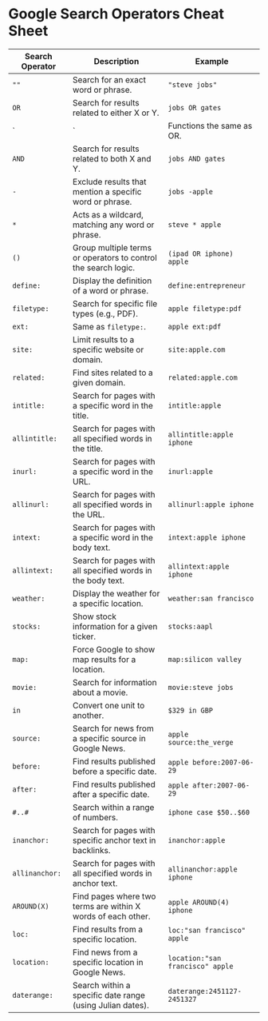 # Google Search Operators Cheat Sheet

| **Search Operator** | **Description**                                                                 | **Example**                          |
|---------------------|---------------------------------------------------------------------------------|--------------------------------------|
| `""`                | Search for an exact word or phrase.                                             | `"steve jobs"`                      |
| `OR`                | Search for results related to either X or Y.                                    | `jobs OR gates`                     |
| `|`                 | Functions the same as OR.                                                       | `jobs | gates`                      |
| `AND`               | Search for results related to both X and Y.                                     | `jobs AND gates`                    |
| `-`                 | Exclude results that mention a specific word or phrase.                         | `jobs -apple`                       |
| `*`                 | Acts as a wildcard, matching any word or phrase.                                | `steve * apple`                     |
| `()`                | Group multiple terms or operators to control the search logic.                  | `(ipad OR iphone) apple`            |
| `define:`           | Display the definition of a word or phrase.                                     | `define:entrepreneur`               |
| `filetype:`         | Search for specific file types (e.g., PDF).                                     | `apple filetype:pdf`                |
| `ext:`              | Same as `filetype:`.                                                            | `apple ext:pdf`                     |
| `site:`             | Limit results to a specific website or domain.                                  | `site:apple.com`                    |
| `related:`          | Find sites related to a given domain.                                           | `related:apple.com`                 |
| `intitle:`          | Search for pages with a specific word in the title.                             | `intitle:apple`                     |
| `allintitle:`       | Search for pages with all specified words in the title.                         | `allintitle:apple iphone`           |
| `inurl:`            | Search for pages with a specific word in the URL.                               | `inurl:apple`                       |
| `allinurl:`         | Search for pages with all specified words in the URL.                           | `allinurl:apple iphone`             |
| `intext:`           | Search for pages with a specific word in the body text.                         | `intext:apple iphone`               |
| `allintext:`        | Search for pages with all specified words in the body text.                     | `allintext:apple iphone`            |
| `weather:`          | Display the weather for a specific location.                                    | `weather:san francisco`             |
| `stocks:`           | Show stock information for a given ticker.                                      | `stocks:aapl`                       |
| `map:`              | Force Google to show map results for a location.                                | `map:silicon valley`                |
| `movie:`            | Search for information about a movie.                                           | `movie:steve jobs`                  |
| `in`                | Convert one unit to another.                                                    | `$329 in GBP`                       |
| `source:`           | Search for news from a specific source in Google News.                          | `apple source:the_verge`            |
| `before:`           | Find results published before a specific date.                                  | `apple before:2007-06-29`           |
| `after:`            | Find results published after a specific date.                                   | `apple after:2007-06-29`            |
| `#..#`              | Search within a range of numbers.                                               | `iphone case $50..$60`              |
| `inanchor:`         | Search for pages with specific anchor text in backlinks.                        | `inanchor:apple`                    |
| `allinanchor:`      | Search for pages with all specified words in anchor text.                       | `allinanchor:apple iphone`          |
| `AROUND(X)`         | Find pages where two terms are within X words of each other.                    | `apple AROUND(4) iphone`            |
| `loc:`              | Find results from a specific location.                                          | `loc:"san francisco" apple`         |
| `location:`         | Find news from a specific location in Google News.                              | `location:"san francisco" apple`    |
| `daterange:`        | Search within a specific date range (using Julian dates).                       | `daterange:2451127-2451327`         |
